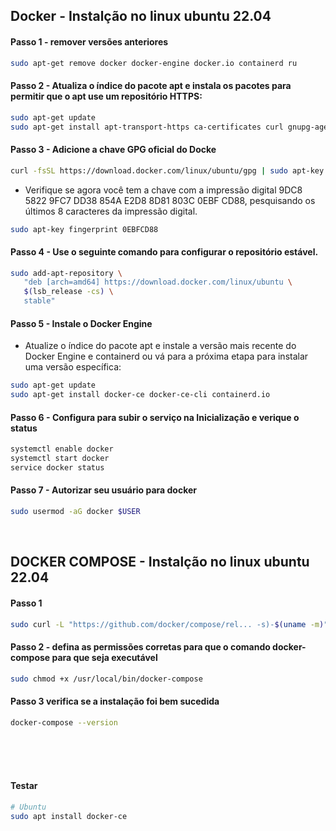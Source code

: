## Docker - Instalção no linux ubuntu 22.04

#### Passo 1 - remover versões anteriores
```bash
sudo apt-get remove docker docker-engine docker.io containerd ru
```

#### Passo 2 - Atualiza o índice do pacote apt e instala os pacotes para permitir que o apt use um repositório HTTPS:

```bash
sudo apt-get update
sudo apt-get install apt-transport-https ca-certificates curl gnupg-agent software-properties-common
```	

#### Passo 3 - Adicione a chave GPG oficial do Docke

```bash
curl -fsSL https://download.docker.com/linux/ubuntu/gpg | sudo apt-key add -
```

- Verifique se agora você tem a chave com a impressão digital 9DC8 5822 9FC7 DD38 854A E2D8 8D81 803C 0EBF CD88, pesquisando os últimos 8 caracteres da impressão digital.

```bash
sudo apt-key fingerprint 0EBFCD88
```

#### Passo 4 - Use o seguinte comando para configurar o repositório estável. 

```bash
sudo add-apt-repository \
   "deb [arch=amd64] https://download.docker.com/linux/ubuntu \
   $(lsb_release -cs) \
   stable"
```

#### Passo 5 - Instale o Docker Engine

- Atualize o índice do pacote apt e instale a versão mais recente do Docker Engine e containerd ou vá para a próxima etapa para instalar uma versão específica:

```bash
sudo apt-get update
sudo apt-get install docker-ce docker-ce-cli containerd.io
```

#### Passo 6 - Configura para subir o serviço na Inicialização e verique o status

```bash
systemctl enable docker
systemctl start docker
service docker status
```

<!--
```bash
service docker status
service docker start
```
-->

#### Passo 7 - Autorizar seu usuário para docker

```bash
sudo usermod -aG docker $USER
```

          


<br>

## DOCKER COMPOSE - Instalção no linux ubuntu 22.04

#### Passo 1

```bash
sudo curl -L "https://github.com/docker/compose/rel... -s)-$(uname -m)" -o /usr/local/bin/docker-compose
```

#### Passo 2 - defina as permissões corretas para que o comando docker-compose para que seja executável

```bash
sudo chmod +x /usr/local/bin/docker-compose
```

#### Passo 3 verifica se a instalação foi bem sucedida

```bash
docker-compose --version
```






<br><br><br>

#### Testar
```bash
# Ubuntu
sudo apt install docker-ce
```
